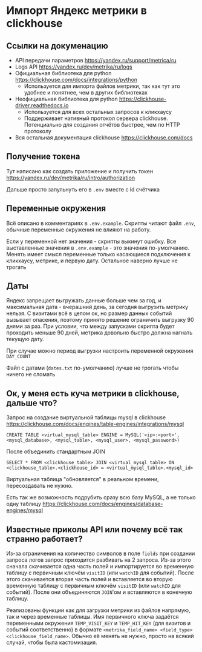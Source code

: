 # Импорт Яндекс метрики в clickhouse

## Ссылки на докуменацию

- API передачи параметров <https://yandex.ru/support/metrica/ru>
- Logs API <https://yandex.ru/dev/metrika/ru/logs>
- Официальная библиотека для python <https://clickhouse.com/docs/integrations/python>
  - Используется для импорта файлов метрики, так как тут это удобнее и понятнее, чем в других библиотеках
- Неофициальная библиотека для python <https://clickhouse-driver.readthedocs.io>
  - Используется для всех остальных запросов к кликхаусу 
  - Поддерживает нативный протокол сервера clickhouse. Потенциально для создания отчётов быстрее, чем по HTTP протоколу
- Вся остальная документация clickhouse <https://clickhouse.com/docs>

## Получение токена

Тут написано как создать приложение и получить токен <https://yandex.ru/dev/metrika/ru/intro/authorization>

Дальше просто запульнуть его в `.env` вместе с id счётчика

## Переменные окружения

Всё описано в комментариях в `.env.example`.
Скрипты читают файл `.env`, обычные переменные окружения не влияют на работу.

Если у переменной нет значения - скрипты выкинут ошибку.
Все выставленные значения в `.env.example` - это значения по-умолчанию.
Менять имеет смысл переменные только касающиеся подключения к кликхаусу, метрике, и первую дату.
Остальное наверно лучше не трогать

## Даты

Яндекс запрещает выгружать данные больше чем за год, и максимальная дата - вчерашний день, за сегодня выгрузить метрику нельзя.
С визитами всё в целом ок, но размер данных событий вызывает опасения, поэтому принято решение ограничить выгрузку 90 днями за раз.
При условии, что между запусками скрипта будет проходить меньше 90 дней, метрика довольно быстро должна нагнать текущую дату.

При случае можно период выгрузки настроить переменной окружения `DAY_COUNT`

Файл с датами (`dates.txt` по-умолчанию) лучше не трогать чтобы ничего не сломать

## Ок, у меня есть куча метрики в clickhouse, дальше что?

Запрос на создание виртуальной таблицы mysql в clickhouse
<https://clickhouse.com/docs/engines/table-engines/integrations/mysql>

```dql
CREATE TABLE <virtual_mysql_table> ENGINE = MySQL('<ip>:<port>', <mysql_database>, <mysql_table>, <mysql_user>, <mysql_password>)
```

После объединить стандартным JOIN

```dql
SELECT * FROM <clickhouse_table> JOIN <virtual_mysql_table> ON <clickhouse_table>.<clickhouse_id> = <virtual_mysql_table>.<mysql_id>
```

Виртуальная таблица "обновляется" в реальном времени, пересоздавать не нужно.

Есть так же возможность подрубить сразу всю базу MySQL, а не только одну таблицу
<https://clickhouse.com/docs/engines/database-engines/mysql>

## Известные приколы API или почему всё так странно работает?

Из-за ограничения на количество символов в поле `fields` при создании запроса логов запрос приходится разбивать на 2 запроса.
Из-за этого сначала скачивается одна часть полей и импортируется во временную таблицу с первичным ключём `visitID` (или `watchID` для событий).
После этого скачивается вторая часть полей и вставляется во вторую временную таблицу с первичным ключём `visitID` (или `watchID` для событий).
После они объединяются `JOIN`'ом и вставляются в конечную таблицу.

Реализованы функции как для загрузки метрики из файлов напрямую, так и через временные таблицы.
Имя первичного ключа задаётся переменными окружения `TEMP_VISIT_KEY` и `TEMP_HIT_KEY` (для визитов и событий соответственно) в формате `<metrika_field_name> <field_type> <clickhouse_field_name>`.
Обычно её менять не нужно, просто на всякий случай, чтобы была кастомизация.
